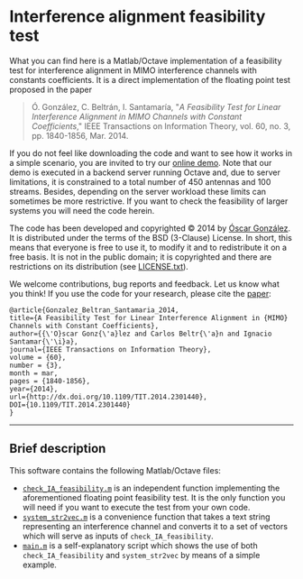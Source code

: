 Interference alignment feasibility test
=========================================
What you can find here is a Matlab/Octave implementation of a feasibility test for interference alignment in MIMO interference channels with constants coefficients. It is a direct implementation of the floating point test proposed in the paper

> Ó. González, C. Beltrán, I. Santamaría, "*A Feasibility Test for Linear Interference Alignment in MIMO Channels with Constant Coefficients*," IEEE Transactions on Information Theory, vol. 60, no. 3, pp. 1840-1856, Mar. 2014.

If you do not feel like downloading the code and want to see how it works in a simple scenario, you are invited to try our [online demo][1]. Note that our demo is executed in a backend server running Octave and, due to server limitations, it is constrained to a total number of 450 antennas and 100 streams. Besides, depending on the server workload these limits can sometimes be more restrictive. If you want to check the feasibility of larger systems you will need the code herein.

The code has been developed and copyrighted © 2014 by [Óscar González][2]. It is distributed under the terms of the BSD (3-Clause) License.  In short, this means that everyone is free to use it, to modify it and to redistribute it on a free basis. It is not in the public domain; it is copyrighted and there are restrictions on its distribution (see [LICENSE.txt](LICENSE.txt)).

We welcome contributions, bug reports and feedback. Let us know what you think! If you use the code for your research, please cite the [paper][3]:

	@article{Gonzalez_Beltran_Santamaria_2014,
	title={A Feasibility Test for Linear Interference Alignment in {MIMO} Channels with Constant Coefficients},
	author={{\'O}scar Gonz{\'a}lez and Carlos Beltr{\'a}n and Ignacio Santamar{\'\i}a},
	journal={IEEE Transactions on Information Theory},
	volume = {60},
	number = {3},
	month = mar,
	pages = {1840-1856},
	year={2014},
	url={http://dx.doi.org/10.1109/TIT.2014.2301440},
	DOI={10.1109/TIT.2014.2301440}
	}

----------

Brief description
-------
This software contains the following Matlab/Octave files:

 - [`check_IA_feasibility.m`](check_IA_feasibility.m) is an independent function implementing the aforementioned floating point feasibility test. It is the only function you will need if you want to execute the test from your own code.
 - [`system_str2vec.m`](system_str2vec.m) is a convenience function that takes a text string representing an interference channel and converts it to a set of vectors which will serve as inputs of `check_IA_feasibility`.
 - [`main.m`](main.m) is a self-explanatory script which shows the use of both  `check_IA_feasibility` and `system_str2vec` by means of a simple example.
 


  [1]: http://gtas.unican.es/IAtest
  [2]: http://gtas.unican.es/people/oscargf
  [3]: http://gtas.unican.es/pub/336